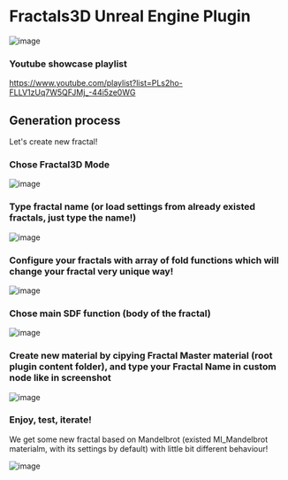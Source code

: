 # Fractals3D Unreal Engine Plugin

![image](https://user-images.githubusercontent.com/56448503/216709166-b79cd546-0388-4c63-9539-b9582db8c842.png)

### Youtube showcase playlist 
https://www.youtube.com/playlist?list=PLs2ho-FLLV1zUq7W5QFJMj_-44i5ze0WG

## Generation process
Let's create new fractal!

### Chose Fractal3D Mode

![image](https://user-images.githubusercontent.com/56448503/216709693-38d368a1-4de9-4758-b296-10610100e288.png)


### Type fractal name (or load settings from already existed fractals, just type the name!)

![image](https://user-images.githubusercontent.com/56448503/216711933-69870ef3-305e-4e40-9036-e21c83ee680b.png)


### Configure your fractals with array of fold functions which will change your fractal very unique way!

![image](https://user-images.githubusercontent.com/56448503/216711982-2532e5fd-9c64-4b26-a54f-abeeca126cf4.png)


### Chose main SDF function (body of the fractal) 

![image](https://user-images.githubusercontent.com/56448503/216712168-0d356653-23cc-412e-a684-4250daf469b3.png)

### Create new material by cipying Fractal Master material (root plugin content folder), and type your Fractal Name in custom node like in screenshot

![image](https://user-images.githubusercontent.com/56448503/216713512-d633c9c7-9e35-41c3-bcbb-03437955cd24.png)


### Enjoy, test, iterate!

We get some new fractal based on Mandelbrot (existed MI_Mandelbrot materialm, with its settings by default) with little bit different behaviour!

![image](https://user-images.githubusercontent.com/56448503/216712886-b3b0dcdd-8535-4793-aa20-c8519c4519b1.png)
